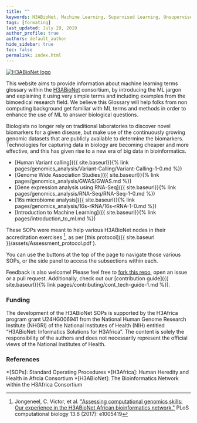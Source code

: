 ```yaml
---
title: ""
keywords: H3ABioNet, Machine Learning, Supervised Learning, Unsupervised Learning, Classification, Regression, Clustering, Dimensionality Reduction
tags: [formating]
last_updated: July 29, 2019
author_profile: true
authors: default_author
hide_sidebar: true
toc: false
permalink: index.html
---
```



[![H3ABioNet logo](assets/images/LOGO-HEADER.jpg "H3ABioNet logo")](https://h3abionet.org)

This website aims to provide information about machine learning terms glossary within the [H3ABioNet](https://h3abionet.org/) consortium, by introducing the ML jargon and explaining it using very simple terms and including examples from the bimoedical research field. We believe this Glossary will help folks from non computing background get familiar with ML terms and methods in order to enhance the use of ML to answer biological questions.

Biologists no longer rely on traditional laboratories to discover novel biomarkers for a given disease, but make use of the continuously growing genomic datasets that are publicly available to determine the biomarkers. Technologies for capturing data in biology are becoming cheaper and more effective, and this has given rise to a new era of big data in bioinformatics.

<meta charset="UTF-8">
<style>

.node circle {
  fill: #fff;
  stroke: steelblue;
  stroke-width: 3px;
}

.node text {
  font: 12px sans-serif;
}

.link {
  fill: none;
  stroke: #ccc;
  stroke-width: 2px;
}

</style>

<body>

<!-- load the d3.js library -->	
<script src="https://d3js.org/d3.v4.min.js"></script>
<script>

var treeData =
  {
    "name": "Top Level",
    "children": [
      { 
        "name": "Level 2: A",
        "children": [
          { "name": "Son of A" },
          { "name": "Daughter of A" }
        ]
      },
      { "name": "Level 2: B" }
    ]
  };

// Set the dimensions and margins of the diagram
var margin = {top: 20, right: 90, bottom: 30, left: 90},
    width = 960 - margin.left - margin.right,
    height = 500 - margin.top - margin.bottom;

// append the svg object to the body of the page
// appends a 'group' element to 'svg'
// moves the 'group' element to the top left margin
var svg = d3.select("body").append("svg")
    .attr("width", width + margin.right + margin.left)
    .attr("height", height + margin.top + margin.bottom)
  .append("g")
    .attr("transform", "translate("
          + margin.left + "," + margin.top + ")");

var i = 0,
    duration = 750,
    root;

// declares a tree layout and assigns the size
var treemap = d3.tree().size([height, width]);

// Assigns parent, children, height, depth
root = d3.hierarchy(treeData, function(d) { return d.children; });
root.x0 = height / 2;
root.y0 = 0;

// Collapse after the second level
root.children.forEach(collapse);

update(root);

// Collapse the node and all it's children
function collapse(d) {
  if(d.children) {
    d._children = d.children
    d._children.forEach(collapse)
    d.children = null
  }
}

function update(source) {

  // Assigns the x and y position for the nodes
  var treeData = treemap(root);

  // Compute the new tree layout.
  var nodes = treeData.descendants(),
      links = treeData.descendants().slice(1);

  // Normalize for fixed-depth.
  nodes.forEach(function(d){ d.y = d.depth * 180});

  // ****************** Nodes section ***************************

  // Update the nodes...
  var node = svg.selectAll('g.node')
      .data(nodes, function(d) {return d.id || (d.id = ++i); });

  // Enter any new modes at the parent's previous position.
  var nodeEnter = node.enter().append('g')
      .attr('class', 'node')
      .attr("transform", function(d) {
        return "translate(" + source.y0 + "," + source.x0 + ")";
    })
    .on('click', click);

  // Add Circle for the nodes
  nodeEnter.append('circle')
      .attr('class', 'node')
      .attr('r', 1e-6)
      .style("fill", function(d) {
          return d._children ? "lightsteelblue" : "#fff";
      });

  // Add labels for the nodes
  nodeEnter.append('text')
      .attr("dy", ".35em")
      .attr("x", function(d) {
          return d.children || d._children ? -13 : 13;
      })
      .attr("text-anchor", function(d) {
          return d.children || d._children ? "end" : "start";
      })
      .text(function(d) { return d.data.name; });

  // UPDATE
  var nodeUpdate = nodeEnter.merge(node);

  // Transition to the proper position for the node
  nodeUpdate.transition()
    .duration(duration)
    .attr("transform", function(d) { 
        return "translate(" + d.y + "," + d.x + ")";
     });

  // Update the node attributes and style
  nodeUpdate.select('circle.node')
    .attr('r', 10)
    .style("fill", function(d) {
        return d._children ? "lightsteelblue" : "#fff";
    })
    .attr('cursor', 'pointer');


  // Remove any exiting nodes
  var nodeExit = node.exit().transition()
      .duration(duration)
      .attr("transform", function(d) {
          return "translate(" + source.y + "," + source.x + ")";
      })
      .remove();

  // On exit reduce the node circles size to 0
  nodeExit.select('circle')
    .attr('r', 1e-6);

  // On exit reduce the opacity of text labels
  nodeExit.select('text')
    .style('fill-opacity', 1e-6);

  // ****************** links section ***************************

  // Update the links...
  var link = svg.selectAll('path.link')
      .data(links, function(d) { return d.id; });

  // Enter any new links at the parent's previous position.
  var linkEnter = link.enter().insert('path', "g")
      .attr("class", "link")
      .attr('d', function(d){
        var o = {x: source.x0, y: source.y0}
        return diagonal(o, o)
      });

  // UPDATE
  var linkUpdate = linkEnter.merge(link);

  // Transition back to the parent element position
  linkUpdate.transition()
      .duration(duration)
      .attr('d', function(d){ return diagonal(d, d.parent) });

  // Remove any exiting links
  var linkExit = link.exit().transition()
      .duration(duration)
      .attr('d', function(d) {
        var o = {x: source.x, y: source.y}
        return diagonal(o, o)
      })
      .remove();

  // Store the old positions for transition.
  nodes.forEach(function(d){
    d.x0 = d.x;
    d.y0 = d.y;
  });

  // Creates a curved (diagonal) path from parent to the child nodes
  function diagonal(s, d) {

    path = `M ${s.y} ${s.x}
            C ${(s.y + d.y) / 2} ${s.x},
              ${(s.y + d.y) / 2} ${d.x},
              ${d.y} ${d.x}`

    return path
  }

  // Toggle children on click.
  function click(d) {
    if (d.children) {
        d._children = d.children;
        d.children = null;
      } else {
        d.children = d._children;
        d._children = null;
      }
    update(d);
  }
}

</script>
</body>


* [Human Variant calling]({{ site.baseurl}}{% link pages/genomics_analysis/Variant-Calling/Variant-Calling-1-0.md %})
* [Genome Wide Association Studies]({{ site.baseurl}}{% link pages/genomics_analysis/GWAS/GWAS.md %})
* [Gene expression analysis using RNA-Seq]({{ site.baseurl}}{% link pages/genomics_analysis/RNA-Seq/RNA-Seq-1-0.md %})
* [16s microbiome analysis]({{ site.baseurl}}{% link  pages/genomics_analysis/16s-rRNA/16s-rRNA-1-0.md %})
* [Introduction to Machine Learning]({{ site.baseurl}}{% link pages/introduction_to_ml.md %})

These SOPs were meant to help various H3ABioNet nodes in their accreditation exercises [^1], as per [this protocol]({{ site.baseurl }}/assets/Assessment_protocol.pdf ).

You can use the buttons at the top of the page to navigate those various SOPs, or the side panel to access the subsections within each.

Feedback is also welcome! Please feel free to [fork this repo](https://github.com/h3abionet/H3ABionet-SOPs), open an issue or a pull request. Additionally, check out our [contribution guide]({{ site.baseurl}}{% link pages/contributing/cont_tech-guide-1.md %}).


### Funding
The development of the H3ABioNet SOPs is supported by the H3Africa program grant U24HG006941 from the National Human Genome Research Institute (NHGRI) of the National Institutes of Health (NIH) entitled “H3ABioNet: Informatics Solutions for H3Africa”. The content is solely the responsibility of the authors and does not necessarily represent the official views of the National Institutes of Health.

### References
[^1]: Jongeneel, C. Victor, et al. ["Assessing computational genomics skills: Our experience in the H3ABioNet African bioinformatics network."](https://doi.org/10.1371/journal.pcbi.1005419) PLoS computational biology 13.6 (2017): e1005419

[//]: <> (These are common abbreviations in the page.)
*[SOPs]: Standard Operating Procedures
*[H3Africa]: Human Heredity and Health in Afrcia Consortium
*[H3ABioNet]: The Bioinformatics Network within the H3Africa Consortium
